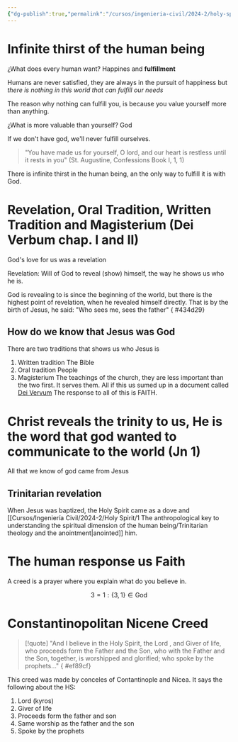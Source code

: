 ```yaml
---
{"dg-publish":true,"permalink":"/cursos/ingenieria-civil/2024-2/holy-spirit/1-the-anthropological-key-to-understanding-the-spiritual-dimension-of-the-human-being/revelation-as-god-s-initiative-that-quenches-the-infinite-thirst-of-the-human-being/","tags":["WT1TTF229"]}
---
```



# Infinite thirst of the human being

¿What does every human want?
	Happines and **fulfillment**

Humans are never satisfied, they are always in the pursuit of happiness but *there is nothing in this world that can fulfill our needs*

The reason why nothing can fulfill you, is because you value yourself more than anything.

¿What is more valuable than yourself?
	God

If we don't have god, we'll never fulfill ourselves.

> "You have made us for yourself, O lord, and our heart is restless until it rests in you"
> (St. Augustine, Confessions Book I, 1, 1)

There is infinite thirst in the human being, an the only way to fulfill it is with God.

# Revelation, Oral Tradition, Written Tradition and Magisterium (Dei Verbum chap. I and II)

God's love for us was a revelation

Revelation: Will of God to reveal (show) himself, the way he shows us who he is.

God is revealing to is since the beginning of the world, but there is the highest point of revelation, when he revealed himself directly. 
	That is by the birth of Jesus, he said: "Who sees me, sees the father"
{ #434d29}


## How do we know that Jesus was God

There are two traditions that shows us who Jesus is

1. Written tradition
	The Bible
2. Oral tradition
	People
3. Magisterium
	The teachings of the church, they are less important than the two first. It serves them.
	All if this us sumed up in a document called 
	[Dei Vervum](https://www.vatican.va/archive/hist_councils/ii_vatican_council/documents/vat-ii_const_19651118_dei-verbum_en.html)
The response to all of this is FAITH. 
# Christ reveals the trinity to us, He is the word that god wanted to communicate to the world (Jn 1)

All that we know of god came from Jesus

## Trinitarian revelation

When Jesus was baptized, the Holy Spirit came as a dove and [[Cursos/Ingeniería Civil/2024-2/Holy Spirit/1 The anthropological key to understanding the spiritual dimension of the human being/Trinitarian theology and the anointment\|anointed]] him.

# The human response us Faith

A creed is a prayer where you explain what do you believe in. 

$$
3=1 :\{ 3,1 \} \in \text{God}
$$
# Constantinopolitan Nicene Creed

> [!quote]
> "And I believe in the Holy Spirit, the Lord , and Giver of life, who proceeds form the Father and the Son, who with the Father and the Son, together, is worshipped and glorified; who spoke by the prophets..."
{ #ef89cf}


This creed was made by conceles of Contantinople and Nicea. It says the following about the HS:

1. Lord (kyros)
2. Giver of life
3. Proceeds form the father and son
4. Same worship as the father and the son
5. Spoke by the prophets
